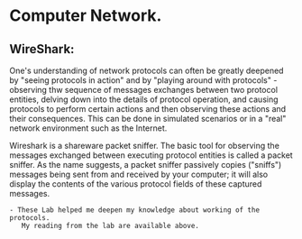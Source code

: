 # Computer Network.

## WireShark:
   One's understanding of network protocols can often be greatly deepened by "seeing protocols in action" and by "playing around with protocols" - observing thw sequence of messages exchanges between two protocol entities, delving down into the details of protocol operation, and causing protocols to perform certain actions and then observing these actions and their consequences. This can be done in simulated scenarios or in a "real" network environment such as the Internet.

   Wireshark is a shareware packet sniffer. The basic tool for observing the messages exchanged between executing protocol entities is called a packet sniffer. As the name suggests, a packet sniffer passively copies ("sniffs") messages being sent from and received by your computer; it will also display the contents of the various protocol fields of these captured messages.

    - These Lab helped me deepen my knowledge about working of the protocols.  
       My reading from the lab are available above.
